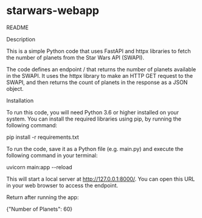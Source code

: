 # starwars-webapp

README

Description

This is a simple Python code that uses FastAPI and httpx libraries to fetch the number of planets from the Star Wars API (SWAPI).

The code defines an endpoint / that returns the number of planets available in the SWAPI. It uses the httpx library to make an HTTP GET request to the SWAPI, and then returns the count of planets in the response as a JSON object.

Installation

To run this code, you will need Python 3.6 or higher installed on your system. You can install the required libraries using pip, by running the following command:

pip install -r requirements.txt

To run the code, save it as a Python file (e.g. main.py) and execute the following command in your terminal:

uvicorn main:app --reload

This will start a local server at http://127.0.0.1:8000/. You can open this URL in your web browser to access the endpoint. 

Return after running the app: 

{"Number of Planets": 60}
